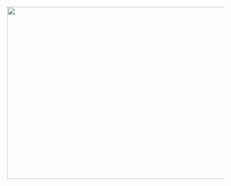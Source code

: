 <div align="center">
	<br>
	<img src="https://raw.githubusercontent.com/matchai/matchai/master/header.svg" width="800" height="400">
	<br>
</div>
